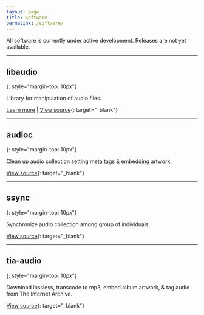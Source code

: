 ```yaml
---
layout: page
title: Software
permalink: /software/
---
```


All software is currently under active development. Releases are not yet available.

---

## libaudio
{: style="margin-top: 10px"}

Library for manipulation of audio files.

[Learn more](libaudio "Learn more about libaudio") \| [View source](https://github.com/jamlib/libaudio "View source code for libaudio"){: target="_blank"}

---

## audioc
{: style="margin-top: 10px"}

Clean up audio collection setting meta tags & embedding artwork.

[View source](https://github.com/jamlib/audioc "View source code for audioc"){: target="_blank"}

---

## ssync
{: style="margin-top: 10px"}

Synchronize audio collection among group of individuals.

[View source](https://github.com/jamlib/ssync "View source code for ssync"){: target="_blank"}

---

## tia-audio
{: style="margin-top: 10px"}

Download lossless, transcode to mp3, embed album artwork, & tag audio from The Internet Archive.

[View source](https://github.com/jamlib/tia-audio "View source code for tia-audio"){: target="_blank"}

